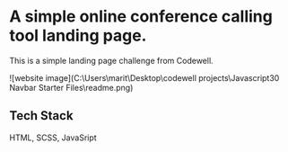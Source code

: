 # A simple online conference calling tool landing page.

This is a simple landing page challenge from Codewell.

![website image](C:\Users\marit\Desktop\codewell projects\Javascript30 Navbar Starter Files\readme.png)

## Tech Stack

HTML, SCSS, JavaSript
